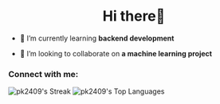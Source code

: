 <!---### Hi there 👋-->

<!--
**pk2409/pk2409** is a ✨ _special_ ✨ repository because its `README.md` (this file) appears on your GitHub profile.

Here are some ideas to get you started:-->

<!--- 🔭 I’m currently working on learning new technologies-->
<!--- 🌱 I’m currently learning Backend development-->
<!--- 👯 I’m looking to collaborate on projects related to Machine Learning or Backend development-->

<h1 align="center">Hi there👋</h1>

- 🌱 I’m currently learning **backend development**

- 👯 I’m looking to collaborate on **a machine learning project**

<h3 align="left">Connect with me:</h3>
<p align="left">
</p>


<!--<p><img align="center" src="https://github-readme-streak-stats.herokuapp.com/?user=pk2409&" alt="pk2409" /></p>-->
![pk2409's Streak](https://github-readme-streak-stats.herokuapp.com/?user=pk2409&theme=midnightpurple&hide_border=true)
![pk2409's Top Languages](https://github-readme-stats.vercel.app/api/top-langs/?username=pk2409&theme=midnightpurple&show_icons=true&hide_border=true&layout=compact)
